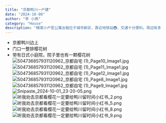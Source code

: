 ```yaml
---
title: "京都鸭川一户建"
date: "2024-10-08"
author: "李 小燕"
category: "House"
description: "精美小户型公寓出租位于城市新区，靠近地铁站🚇，交通十分便利。周边有多个公园、咖啡馆和便利店，生活氛围浓厚。"
---
```


- 京都鸭川边上
- 门口一整排樱花树
- 带有日式小庭院，院子里也有一颗樱花树
![504736857931120962_京都自宅 (1)_Page10_Image1.jpg](./504736857931120962_京都自宅_Page10_Image1.jpg)
![504736857931120962_京都自宅 (1)_Page11_Image1.jpg](./504736857931120962_京都自宅_Page11_Image1.jpg)
![504736857931120962_京都自宅 (1)_Page12_Image1.jpg](./504736857931120962_京都自宅_Page12_Image1.jpg)
![504736857931120962_京都自宅 (1)_Page8_Image1.jpg](./504736857931120962_京都自宅_Page8_Image1.jpg)
![504736857931120962_京都自宅 (1)_Page9_Image1.jpg](./504736857931120962_京都自宅_Page9_Image1.jpg)
![Snipaste_2024-10-01_23-20-05.png](./Snipaste_2024-10-01_23-20-05.png)
![听我劝去京都看樱花一定要给鸭川留时间小红书_2.png](./听我劝去京都看樱花一定要给鸭川留时间小红书_2.png)
![听我劝去京都看樱花一定要给鸭川留时间小红书_5.png](./听我劝去京都看樱花一定要给鸭川留时间小红书_5.png)
![听我劝去京都看樱花一定要给鸭川留时间小红书_8.png](./听我劝去京都看樱花一定要给鸭川留时间小红书_8.png)
![听我劝去京都看樱花一定要给鸭川留时间小红书_9.png](./听我劝去京都看樱花一定要给鸭川留时间小红书_9.png)
